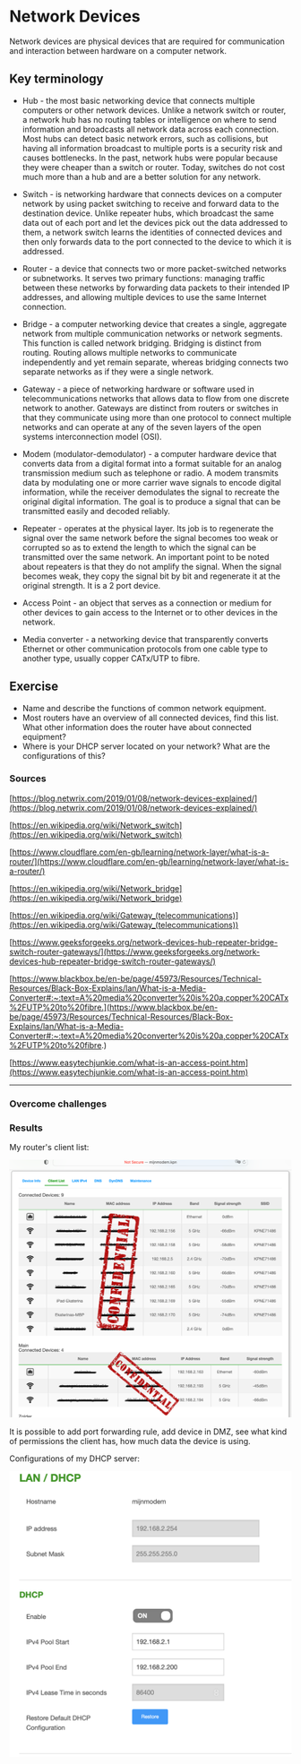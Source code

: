 # Network Devices
Network devices are physical devices that are required for communication and interaction between hardware on a computer network.

## Key terminology
- Hub - the most basic networking device that connects multiple computers or other network devices. Unlike a network switch or router, a network hub has no routing tables or intelligence on where to send information and broadcasts all network data across each connection. Most hubs can detect basic network errors, such as collisions, but having all information broadcast to multiple ports is a security risk and causes bottlenecks. In the past, network hubs were popular because they were cheaper than a switch or router. Today, switches do not cost much more than a hub and are a better solution for any network.

- Switch - is networking hardware that connects devices on a computer network by using packet switching to receive and forward data to the destination device.
Unlike repeater hubs, which broadcast the same data out of each port and let the devices pick out the data addressed to them, a network switch learns the identities of connected devices and then only forwards data to the port connected to the device to which it is addressed.

- Router - a device that connects two or more packet-switched networks or subnetworks. It serves two primary functions: managing traffic between these networks by forwarding data packets to their intended IP addresses, and allowing multiple devices to use the same Internet connection.

- Bridge - a computer networking device that creates a single, aggregate network from multiple communication networks or network segments. This function is called network bridging. Bridging is distinct from routing. Routing allows multiple networks to communicate independently and yet remain separate, whereas bridging connects two separate networks as if they were a single network.

- Gateway - a piece of networking hardware or software used in telecommunications networks that allows data to flow from one discrete network to another. Gateways are distinct from routers or switches in that they communicate using more than one protocol to connect multiple networks and can operate at any of the seven layers of the open systems interconnection model (OSI).

- Modem (modulator-demodulator) - a computer hardware device that converts data from a digital format into a format suitable for an analog transmission medium such as telephone or radio. A modem transmits data by modulating one or more carrier wave signals to encode digital information, while the receiver demodulates the signal to recreate the original digital information. The goal is to produce a signal that can be transmitted easily and decoded reliably.

- Repeater -  operates at the physical layer. Its job is to regenerate the signal over the same network before the signal becomes too weak or corrupted so as to extend the length to which the signal can be transmitted over the same network. An important point to be noted about repeaters is that they do not amplify the signal. When the signal becomes weak, they copy the signal bit by bit and regenerate it at the original strength. It is a 2 port device. 

- Access Point - an object that serves as a connection or medium for other devices to gain access to the Internet or to other devices in the network.

- Media converter - a networking device that transparently converts Ethernet or other communication protocols from one cable type to another type, usually copper CATx/UTP to fibre.

## Exercise
- Name and describe the functions of common network equipment.
- Most routers have an overview of all connected devices, find this list. What other information does the router have about connected equipment?
- Where is your DHCP server located on your network? What are the configurations of this?


### Sources

[https://blog.netwrix.com/2019/01/08/network-devices-explained/](https://blog.netwrix.com/2019/01/08/network-devices-explained/)

[https://en.wikipedia.org/wiki/Network_switch](https://en.wikipedia.org/wiki/Network_switch)

[https://www.cloudflare.com/en-gb/learning/network-layer/what-is-a-router/](https://www.cloudflare.com/en-gb/learning/network-layer/what-is-a-router/)

[https://en.wikipedia.org/wiki/Network_bridge](https://en.wikipedia.org/wiki/Network_bridge)

[https://en.wikipedia.org/wiki/Gateway_(telecommunications)](https://en.wikipedia.org/wiki/Gateway_(telecommunications))

[https://www.geeksforgeeks.org/network-devices-hub-repeater-bridge-switch-router-gateways/](https://www.geeksforgeeks.org/network-devices-hub-repeater-bridge-switch-router-gateways/)

[https://www.blackbox.be/en-be/page/45973/Resources/Technical-Resources/Black-Box-Explains/lan/What-is-a-Media-Converter#:~:text=A%20media%20converter%20is%20a,copper%20CATx%2FUTP%20to%20fibre.](https://www.blackbox.be/en-be/page/45973/Resources/Technical-Resources/Black-Box-Explains/lan/What-is-a-Media-Converter#:~:text=A%20media%20converter%20is%20a,copper%20CATx%2FUTP%20to%20fibre.)

[https://www.easytechjunkie.com/what-is-an-access-point.htm](https://www.easytechjunkie.com/what-is-an-access-point.htm)

****

### Overcome challenges


### Results
My router's client list:

![image](/00_includes/networking_02_1_screenshot.png)

It is possible to add port forwarding rule, add device in DMZ, see what kind of permissions the client has, how much data the device is using.

Configurations of my DHCP server:

![image](/00_includes/networking_02_2_screenshot.png)